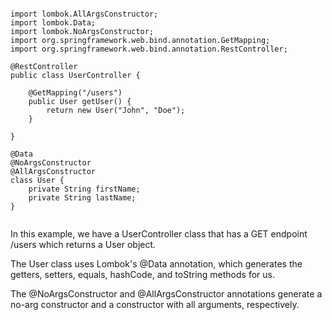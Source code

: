 ```

import lombok.AllArgsConstructor;
import lombok.Data;
import lombok.NoArgsConstructor;
import org.springframework.web.bind.annotation.GetMapping;
import org.springframework.web.bind.annotation.RestController;

@RestController
public class UserController {

    @GetMapping("/users")
    public User getUser() {
        return new User("John", "Doe");
    }

}

@Data
@NoArgsConstructor
@AllArgsConstructor
class User {
    private String firstName;
    private String lastName;
}


```

In this example, we have a UserController class that has a GET endpoint /users which returns a User object. 

The User class uses Lombok's @Data annotation, which generates the getters, setters, equals, hashCode, and toString methods for us.

The @NoArgsConstructor and @AllArgsConstructor annotations generate a no-arg constructor and a constructor with all arguments, respectively.

